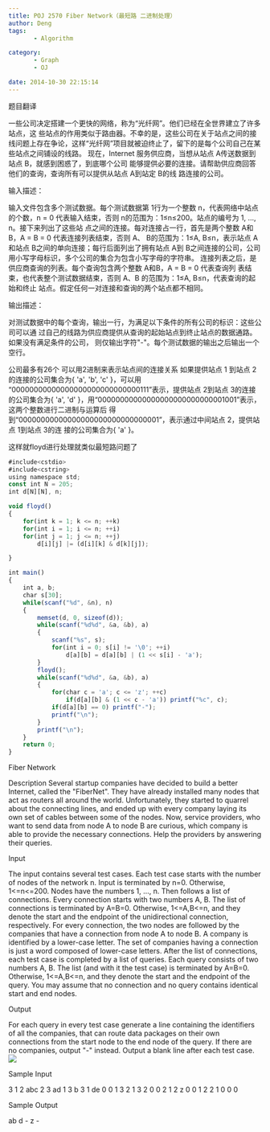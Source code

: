 ```yaml
---
title: POJ 2570 Fiber Network（最短路 二进制处理）
author: Deng
tags: 
       - Algorithm

category: 
       - Graph
       - OJ

date: 2014-10-30 22:15:14
---
```

题目翻译

一些公司决定搭建一个更快的网络，称为“光纤网”。他们已经在全世界建立了许多站点，这 些站点的作用类似于路由器。不幸的是，这些公司在关于站点之间的接线问题上存在争论，这样“光纤网”项目就被迫终止了，留下的是每个公司自己在某些站点之间铺设的线路。 现在，Internet 服务供应商，当想从站点 A传送数据到站点 B，就感到困惑了，到底哪个公司 能够提供必要的连接。请帮助供应商回答他们的查询，查询所有可以提供从站点 A到站定 B的线 路连接的公司。

输入描述：

输入文件包含多个测试数据。每个测试数据第 1行为一个整数 n，代表网络中站点的个数，n = 0 代表输入结束，否则 n的范围为：1≤n≤200。站点的编号为 1, …, n。接下来列出了这些站 点之间的连接。每对连接占一行，首先是两个整数 A和B，A = B = 0 代表连接列表结束，否则 A、 B的范围为：1≤A, B≤n，表示站点 A和站点 B之间的单向连接；每行后面列出了拥有站点 A到 B之间连接的公司，公司用小写字母标识，多个公司的集合为包含小写字母的字符串。 连接列表之后，是供应商查询的列表。每个查询包含两个整数 A和B，A = B = 0 代表查询列 表结束，也代表整个测试数据结束，否则 A、B 的范围为：1≤A, B≤n，代表查询的起始和终止 站点。假定任何一对连接和查询的两个站点都不相同。

输出描述：

对测试数据中的每个查询，输出一行，为满足以下条件的所有公司的标识：这些公司可以通 过自己的线路为供应商提供从查询的起始站点到终止站点的数据通路。如果没有满足条件的公司， 则仅输出字符"-"。每个测试数据的输出之后输出一个空行。

公司最多有26个 可以用2进制来表示站点间的连接关系 如果提供站点 1 到站点 2 的连接的公司集合为{ 'a', 'b', 'c' }，可以用 “00000000000000000000000000000111”表示，提供站点 2到站点 3的连接的公司集合为{ 'a', 'd' }，用“00000000000000000000000000001001”表示，这两个整数进行二进制与运算后 得到“00000000000000000000000000000001”，表示通过中间站点 2，提供站点 1到站点 3的连 接的公司集合为{ 'a' }。

这样就floyd进行处理就类似最短路问题了

```js 
#include<cstdio>
#include<cstring>
using namespace std;
const int N = 205;
int d[N][N], n;

void floyd()
{
    for(int k = 1; k <= n; ++k)
    for(int i = 1; i <= n; ++i)
    for(int j = 1; j <= n; ++j)
        d[i][j] |= (d[i][k] & d[k][j]);

}

int main()
{
    int a, b;
    char s[30];
    while(scanf("%d", &n), n)
    {
        memset(d, 0, sizeof(d));
        while(scanf("%d%d", &a, &b), a)
        {
            scanf("%s", s);
            for(int i = 0; s[i] != '\0'; ++i)
                d[a][b] = d[a][b] | (1 << s[i] - 'a');
        }
        floyd();
        while(scanf("%d%d", &a, &b), a)
        {
            for(char c = 'a'; c <= 'z'; ++c)
                if(d[a][b] & (1 << c - 'a')) printf("%c", c);
            if(d[a][b] == 0) printf("-");
            printf("\n");
        }
        printf("\n");
    }
    return 0;
}
```

Fiber Network

Description
Several startup companies have decided to build a better Internet, called the "FiberNet". They have already installed many nodes that act as routers all around the world. Unfortunately, they started to quarrel about the connecting lines, and ended up with every company laying its own set of cables between some of the nodes.
Now, service providers, who want to send data from node A to node B are curious, which company is able to provide the necessary connections. Help the providers by answering their queries.

Input

The input contains several test cases. Each test case starts with the number of nodes of the network n. Input is terminated by n=0. Otherwise, 1<=n<=200. Nodes have the numbers 1, ..., n. Then follows a list of connections. Every connection starts with two numbers A, B. The list of connections is terminated by A=B=0. Otherwise, 1<=A,B<=n, and they denote the start and the endpoint of the unidirectional connection, respectively. For every connection, the two nodes are followed by the companies that have a connection from node A to node B. A company is identified by a lower-case letter. The set of companies having a connection is just a word composed of lower-case letters.
After the list of connections, each test case is completed by a list of queries. Each query consists of two numbers A, B. The list (and with it the test case) is terminated by A=B=0. Otherwise, 1<=A,B<=n, and they denote the start and the endpoint of the query. You may assume that no connection and no query contains identical start and end nodes.

Output

For each query in every test case generate a line containing the identifiers of all the companies, that can route data packages on their own connections from the start node to the end node of the query. If there are no companies, output "-" instead. Output a blank line after each test case. ![](../images/es-2570_1.jpg.png)

Sample Input

3 1 2 abc 2 3 ad 1 3 b 3 1 de 0 0 1 3 2 1 3 2 0 0 2 1 2 z 0 0 1 2 2 1 0 0 0

Sample Output

ab d - z -